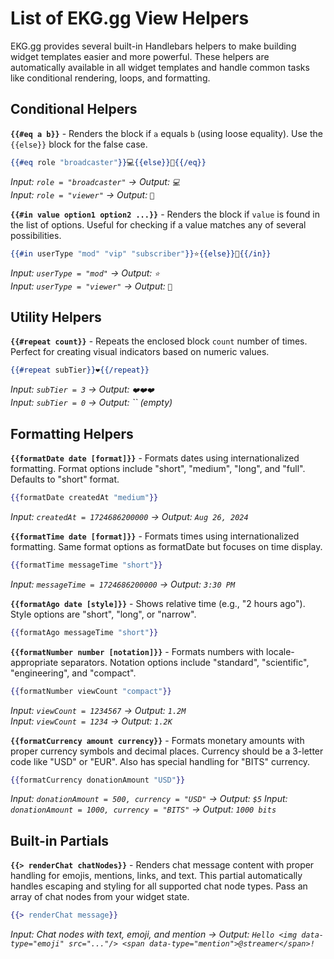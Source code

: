# List of EKG.gg View Helpers

EKG.gg provides several built-in Handlebars helpers to make building widget
templates easier and more powerful. These helpers are automatically available
in all widget templates and handle common tasks like conditional rendering,
loops, and formatting.

## Conditional Helpers

**`{{#eq a b}}`** - Renders the block if `a` equals `b` (using loose equality).
Use the `{{else}}` block for the false case.

```hbs
{{#eq role "broadcaster"}}💻{{else}}👤{{/eq}}
```
*Input: `role = "broadcaster"` → Output: `💻`*  
*Input: `role = "viewer"` → Output: `👤`*

**`{{#in value option1 option2 ...}}`** - Renders the block if `value` is found
in the list of options. Useful for checking if a value matches any of several
possibilities.

```hbs
{{#in userType "mod" "vip" "subscriber"}}⭐{{else}}👤{{/in}}
```
*Input: `userType = "mod"` → Output: `⭐`*  
*Input: `userType = "viewer"` → Output: `👤`*

## Utility Helpers

**`{{#repeat count}}`** - Repeats the enclosed block `count` number of times.
Perfect for creating visual indicators based on numeric values.

```hbs
{{#repeat subTier}}❤️{{/repeat}}
```
*Input: `subTier = 3` → Output: `❤️❤️❤️`*  
*Input: `subTier = 0` → Output: `` (empty)*

## Formatting Helpers

**`{{formatDate date [format]}}`** - Formats dates using internationalized
formatting. Format options include "short", "medium", "long", and "full".
Defaults to "short" format.

```hbs
{{formatDate createdAt "medium"}}
```
*Input: `createdAt = 1724686200000` → Output: `Aug 26, 2024`*

**`{{formatTime date [format]}}`** - Formats times using internationalized
formatting. Same format options as formatDate but focuses on time display.

```hbs
{{formatTime messageTime "short"}}
```
*Input: `messageTime = 1724686200000` → Output: `3:30 PM`*

**`{{formatAgo date [style]}}`** - Shows relative time (e.g., "2 hours ago").
Style options are "short", "long", or "narrow".

```hbs
{{formatAgo messageTime "short"}}
```

**`{{formatNumber number [notation]}}`** - Formats numbers with
locale-appropriate separators. Notation options include "standard",
"scientific", "engineering", and "compact".

```hbs
{{formatNumber viewCount "compact"}}
```
*Input: `viewCount = 1234567` → Output: `1.2M`*  
*Input: `viewCount = 1234` → Output: `1.2K`*

**`{{formatCurrency amount currency}}`** - Formats monetary amounts with proper
currency symbols and decimal places. Currency should be a 3-letter code like
"USD" or "EUR". Also has special handling for "BITS" currency.

```hbs
{{formatCurrency donationAmount "USD"}}
```
*Input: `donationAmount = 500, currency = "USD"` → Output: `$5`*
*Input: `donationAmount = 1000, currency = "BITS"` → Output: `1000 bits`*

## Built-in Partials

**`{{> renderChat chatNodes}}`** - Renders chat message content with proper
handling for emojis, mentions, links, and text. This partial automatically
handles escaping and styling for all supported chat node types. Pass an array
of chat nodes from your widget state.

```hbs
{{> renderChat message}}
```
*Input: Chat nodes with text, emoji, and mention → Output: `Hello <img data-type="emoji" src="..."/> <span data-type="mention">@streamer</span>!`*
